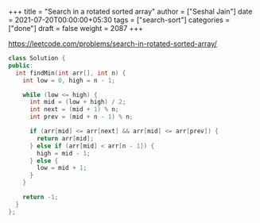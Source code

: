 +++
title = "Search in a rotated sorted array"
author = ["Seshal Jain"]
date = 2021-07-20T00:00:00+05:30
tags = ["search-sort"]
categories = ["done"]
draft = false
weight = 2087
+++

<https://leetcode.com/problems/search-in-rotated-sorted-array/>

```cpp
class Solution {
public:
  int findMin(int arr[], int n) {
    int low = 0, high = n - 1;

    while (low <= high) {
      int mid = (low + high) / 2;
      int next = (mid + 1) % n;
      int prev = (mid + n - 1) % n;

      if (arr[mid] <= arr[next] && arr[mid] <= arr[prev]) {
        return arr[mid];
      } else if (arr[mid] < arr[n - 1]) {
        high = mid - 1;
      } else {
        low = mid + 1;
      }
    }

    return -1;
  }
};
```
